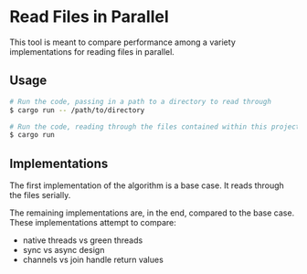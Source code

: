 # Read Files in Parallel

This tool is meant to compare performance among a variety implementations for reading files in parallel.

## Usage

```sh
# Run the code, passing in a path to a directory to read through
$ cargo run -- /path/to/directory

# Run the code, reading through the files contained within this project
$ cargo run
```

## Implementations

The first implementation of the algorithm is a base case. It reads through the files serially.

The remaining implementations are, in the end, compared to the base case. These implementations attempt to compare:

- native threads vs green threads
- sync vs async design
- channels vs join handle return values
